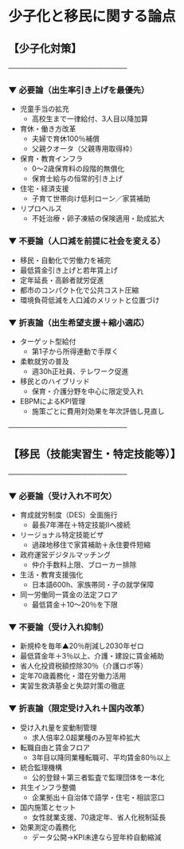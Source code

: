 
# 少子化と移民に関する論点

## 【少子化対策】
────────────────────────
### ▼ 必要論（出生率引き上げを最優先）

* 児童手当の拡充
  * 高校生まで一律給付、3人目以降加算
* 育休・働き方改革
  * 夫婦で育休100％補償
  * 父親クオータ（父親専用取得枠）
* 保育・教育インフラ
  * 0〜2歳保育料の段階的無償化
  * 保育士給与の恒常的引き上げ
* 住宅・経済支援
  * 子育て世帯向け低利ローン／家賃補助
* リプロヘルス
  * 不妊治療・卵子凍結の保険適用・助成拡大

### ▼ 不要論（人口減を前提に社会を変える）

* 移民・自動化で労働力を補完
* 最低賃金引き上げと若年賃上げ
* 定年延長・高齢者就労促進
* 都市のコンパクト化で公共コスト圧縮
* 環境負荷低減を人口減のメリットと位置づけ

### ▼ 折衷論（出生希望支援＋縮小適応）

* ターゲット型給付
  * 第1子から所得連動で手厚く
* 柔軟就労の普及
  * 週30h正社員、テレワーク促進
* 移民とのハイブリッド
  * 保育・介護分野を中心に限定受入れ
* EBPMによるKPI管理
  * 施策ごとに費用対効果を年次評価し見直し

────────────────────────
## 【移民（技能実習生・特定技能等）】
────────────────────────
### ▼ 必要論（受け入れ不可欠）

* 育成就労制度（DES）全面施行
  * 最長7年滞在＋特定技能Ⅱへ接続
* リージョナル特定技能ビザ
  * 過疎地移住で家賃補助＋永住要件短縮
* 政府運営デジタルマッチング
  * 仲介手数料上限、ブローカー排除
* 生活・教育支援強化
  * 日本語600h、家族帯同・子の就学保障
* 同一労働同一賃金の法定フロア
  * 最低賃金＋10〜20％を下限

### ▼ 不要論（受け入れ抑制）

* 新規枠を毎年▲20％削減し2030年ゼロ
* 最低賃金年＋3％以上、介護・建設に賃金補助
* 省人化投資税額控除30％（介護ロボ等）
* 定年70歳義務化・潜在労働力活用
* 実習生救済基金と失踪対策の徹底

### ▼ 折衷論（限定受け入れ＋国内改革）

* 受け入れ量を変動制管理
  * 求人倍率2.0超業種のみ翌年枠拡大
* 転職自由と賃金フロア
  * 3年目以降同業種転職可、平均賃金80％以上
* 統合監理機構
  * 公的登録＋第三者監査で監理団体を一本化
* 共生インフラ整備
  * 企業拠出＋自治体で語学・住宅・相談窓口
* 国内施策とセット
  * 女性就業支援、70歳定年、省人化税制延長
* 効果測定の義務化
  * データ公開→KPI未達なら翌年枠自動縮減
